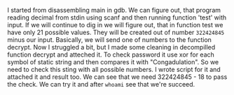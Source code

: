 I started from disassembling main in gdb.
We can figure out, that program reading decimal from stdin using scanf and then running function 'test' with input.
If we will continue to dig in we will figure out, that in function test we have only 21 possible values.
They will be created out of number `322424845` minus our input. Basically, we will send one of numbers to the function decrypt.
Now I struggled a bit, but I made some cleaning in decompilled function decrypt and atteched it. To check password it use xor for each symbol of static string and then compares it with "Congadulation". So we need to check this sting with all possible numbers. I wrote script for it and attached it and result too. 
We can see that we need 322424845 - 18 to pass the check. We can try it and after `whoami` see that we're succeed.
